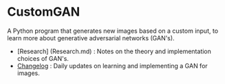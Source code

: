# CustomGAN
A Python program that generates new images based on a custom input, to learn more about generative adversarial networks (GAN's).

* [Research] (Research.md) : Notes on the theory and implementation choices of GAN's.
* [Changelog](Changelog.md) : Daily updates on learning and implementing a GAN for images.
